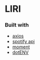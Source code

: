 # LIRI


### Built with 

- [axios](https://www.npmjs.com/package/axios)
- [spotify api](https://www.npmjs.com/package/node-spotify-api)
- [moment](https://www.npmjs.com/package/moment)
- [dotENV](https://www.npmjs.com/package/dotenv)